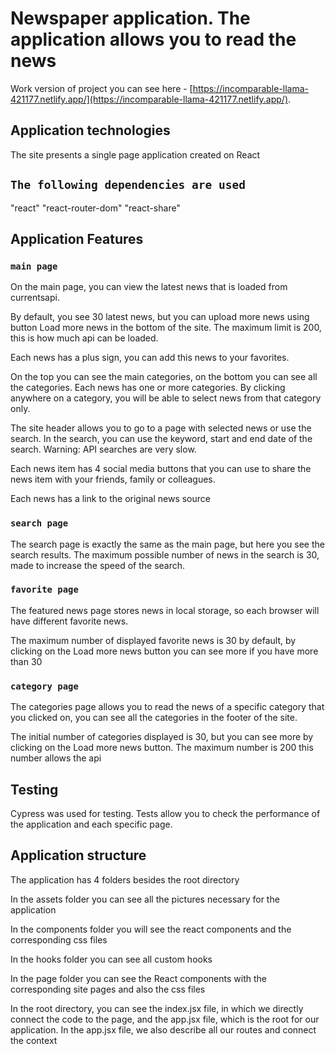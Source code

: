 # Newspaper application. The application allows you to read the news

Work version of project you can see here - [https://incomparable-llama-421177.netlify.app/](https://incomparable-llama-421177.netlify.app/).

## Application technologies

The site presents a single page application created on React

## `The following dependencies are used`

"react"
"react-router-dom"
"react-share"

## Application Features

### `main page`

On the main page, you can view the latest news that is loaded from currentsapi.

By default, you see 30 latest news, but you can upload more news using button Load more news in the bottom of the site. The maximum limit is 200, this is how much api can be loaded.

Each news has a plus sign, you can add this news to your favorites.

On the top you can see the main categories, on the bottom you can see all the categories. Each news has one or more categories. By clicking anywhere on a category, you will be able to select news from that category only.

The site header allows you to go to a page with selected news or use the search. In the search, you can use the keyword, start and end date of the search. Warning: API searches are very slow.

Each news item has 4 social media buttons that you can use to share the news item with your friends, family or colleagues.

Each news has a link to the original news source

### `search page`

The search page is exactly the same as the main page, but here you see the search results. The maximum possible number of news in the search is 30, made to increase the speed of the search.

### `favorite page`

The featured news page stores news in local storage, so each browser will have different favorite news.

The maximum number of displayed favorite news is 30 by default, by clicking on the Load more news button you can see more if you have more than 30

### `category page`

The categories page allows you to read the news of a specific category that you clicked on, you can see all the categories in the footer of the site.

The initial number of categories displayed is 30, but you can see more by clicking on the Load more news button. The maximum number is 200 this number allows the api

## Testing

Cypress was used for testing. Tests allow you to check the performance of the application and each specific page.

## Application structure

The application has 4 folders besides the root directory

In the assets folder you can see all the pictures necessary for the application

In the components folder you will see the react components and the corresponding css files

In the hooks folder you can see all custom hooks

In the page folder you can see the React components with the corresponding site pages and also the css files

In the root directory, you can see the index.jsx file, in which we directly connect the code to the page, and the app.jsx file, which is the root for our application. In the app.jsx file, we also describe all our routes and connect the context

